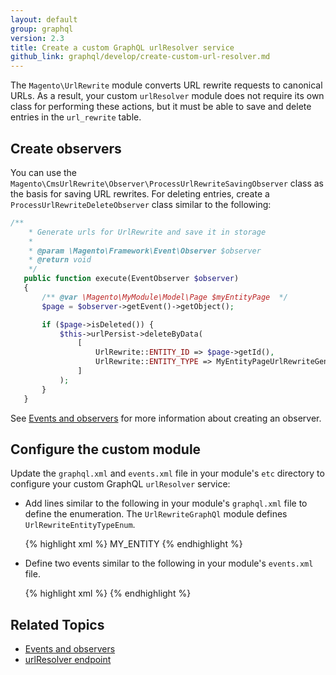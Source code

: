 ```yaml
---
layout: default
group: graphql
version: 2.3
title: Create a custom GraphQL urlResolver service
github_link: graphql/develop/create-custom-url-resolver.md
---
```



The `Magento\UrlRewrite` module converts URL rewrite requests to canonical URLs. As a result, your custom `urlResolver` module does not require its own class for performing these actions, but it must be able to save and delete entries in the `url_rewrite` table.

## Create observers

You can use the `Magento\CmsUrlRewrite\Observer\ProcessUrlRewriteSavingObserver` class as the basis for saving URL rewrites. For deleting entries, create a `ProcessUrlRewriteDeleteObserver` class similar to the following:

``` php
/**
    * Generate urls for UrlRewrite and save it in storage
    *
    * @param \Magento\Framework\Event\Observer $observer
    * @return void
    */
   public function execute(EventObserver $observer)
   {
       /** @var \Magento\MyModule\Model\Page $myEntityPage  */
       $page = $observer->getEvent()->getObject();

       if ($page->isDeleted()) {
           $this->urlPersist->deleteByData(
               [
                   UrlRewrite::ENTITY_ID => $page->getId(),
                   UrlRewrite::ENTITY_TYPE => MyEntityPageUrlRewriteGenerator::ENTITY_TYPE,
               ]
           );
       }
   }
```
See [Events and observers]({{page.baseurl}}/extension-dev-guide/events-and-observers.html) for more information about creating an observer.

## Configure the custom module

Update the `graphql.xml` and `events.xml` file in your module's `etc` directory to configure your custom GraphQL `urlResolver` service:

* Add lines similar to the following in your module's `graphql.xml` file to define the enumeration. The `UrlRewriteGraphQl` module defines `UrlRewriteEntityTypeEnum`.

  {% highlight xml %}
  <config xmlns:xsi="http://www.w3.org/2001/XMLSchema-instance" xsi:noNamespaceSchemaLocation="urn:magento:module:Magento_GraphQl:etc/graphql.xsd">
    <type xsi:type="Enum" name="UrlRewriteEntityTypeEnum">
      <item name="my_entity">MY_ENTITY</item>
    </type>
  </config>
  {% endhighlight %}

* Define two events similar to the following in your module's `events.xml` file.

  {% highlight xml %}
  <event name="mymodule_page_save_after">
    <observer name="process_url_rewrite_saving" instance="Magento\MyModuleRewrite\Observer\ProcessUrlRewriteSavingObserver" />
  </event>
  <event name="mymodule_page_delete_after">
    <observer name="process_url_rewrite_delete" instance="Magento\MyModuleRewrite\Observer\ProcessUrlRewriteDeleteObserver" />
  </event>
  {% endhighlight %}

## Related Topics

* [Events and observers]({{page.baseurl}}/extension-dev-guide/events-and-observers.html)
* [urlResolver endpoint]({{page.baseurl}}/graphql/url-resolver.html)
